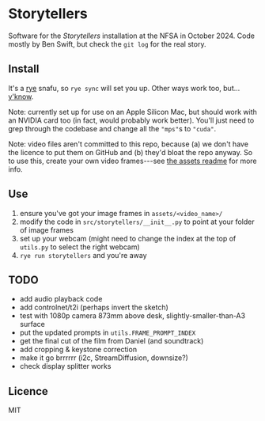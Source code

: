# Storytellers

Software for the _Storytellers_ installation at the NFSA in October 2024. Code
mostly by Ben Swift, but check the `git log` for the real story.

## Install

It's a [rye](https://rye.astral.sh) snafu, so `rye sync` will set you up. Other
ways work too, but... [y'know](https://xkcd.com/1987/).

Note: currently set up for use on an Apple Silicon Mac, but should work with an
NVIDIA card too (in fact, would probably work better). You'll just need to grep
through the codebase and change all the `"mps"`s to `"cuda"`.

Note: video files aren't committed to this repo, because (a) we don't have the
licence to put them on GitHub and (b) they'd bloat the repo anyway. So to use
this, create your own video frames---see [the assets readme](/assets/README.md)
for more info.

## Use

1. ensure you've got your image frames in `assets/<video_name>/`
2. modify the code in `src/storytellers/__init__.py` to point at your folder of
   image frames
3. set up your webcam (might need to change the index at the top of `utils.py`
   to select the right webcam)
4. `rye run storytellers` and you're away

## TODO

- add audio playback code
- add controlnet/t2i (perhaps invert the sketch)
- test with 1080p camera 873mm above desk, slightly-smaller-than-A3 surface
- put the updated prompts in `utils.FRAME_PROMPT_INDEX`
- get the final cut of the film from Daniel (and soundtrack)
- add cropping & keystone correction
- make it go brrrrrr (i2c, StreamDiffusion, downsize?)
- check display splitter works

## Licence

MIT
